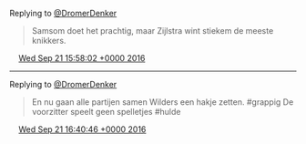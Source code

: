 Replying to [@DromerDenker](https://twitter.com/DromerDenker/status/778622232159453185)

> Samsom doet het prachtig, maar Zijlstra wint stiekem de meeste knikkers\.

<img src="../../media/tweet.ico" width="12" /> [Wed Sep 21 15:58:02 +0000 2016](https://twitter.com/DromerDenker/status/778624335569444864)

----

Replying to [@DromerDenker](https://twitter.com/DromerDenker/status/778624335569444864)

> En nu gaan alle partijen samen Wilders een hakje zetten\. \#grappig De voorzitter speelt geen spelletjes \#hulde

<img src="../../media/tweet.ico" width="12" /> [Wed Sep 21 16:40:46 +0000 2016](https://twitter.com/DromerDenker/status/778635090951798784)
